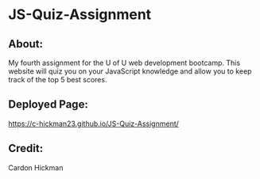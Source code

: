 # JS-Quiz-Assignment

## About:

My fourth assignment for the U of U web development bootcamp. This website will quiz you on your JavaScript knowledge and allow you to keep track of the top 5 best scores.

## Deployed Page:

https://c-hickman23.github.io/JS-Quiz-Assignment/

## Credit:

Cardon Hickman

